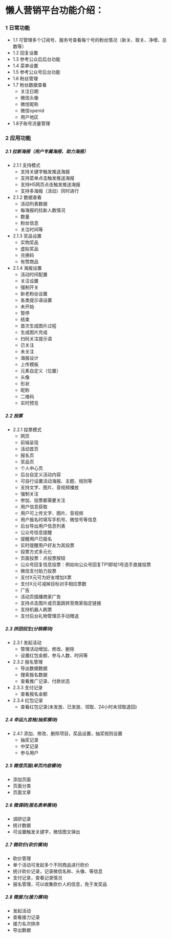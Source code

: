 # 懒人营销平台功能介绍： #
### 1 日常功能
- 1.1 可管理多个订阅号、服务号查看每个号的粉丝情况（新关、取关、净增、总数等）
- 1.2 回复设置
- 1.3 参考公众后后台功能
- 1.4 菜单设置
- 1.5 参考公众号后台功能
- 1.6 粉丝管理
- 1.7 粉丝数据查看
   - 关注日期
   - 微信头像
   - 微信昵称
   - 微信openid
   - 用户地区
 - 1.8子账号流量管理

### 2 应用功能
##### 2.1 拉新海报（用户专属海报、助力海报）
- 2.1.1 支持模式
  - 支持关键字触发推送海报
  - 支持菜单点击触发推送海报
  - 支持H5网页点击触发推送海报
  - 支持多海报（活动）同时进行
- 2.1.2 数据查看
  - 活动列表数据
  - 每海报的拉新人数情况
  - 数量
  - 粉丝信息
  - 关注时间等
- 2.1.3 奖品设置
  - 实物奖品
  - 虚拟奖品
  - 兑换码
  - 有赞商品
- 2.1.4 海报设置
  - 活动时间配置
  - 关注设置
  - 强制开关
  - 新老粉丝设置
  - 各类提示语设置
  - 未开始
  - 暂停
  - 结束
  - 首次生成图片过程
  - 生成图片完成
  - 扫码关注提示语
  - 已关注
  - 未关注
  - 海报设计
  - 上传模板
  - 元素自定义（位置）
  - 头像
  - 形状
  - 昵称
  - 二维码
  - 实时预览

##### 2.2 投票
- 2.2.1 投票模式
  - 网页
  - 前端呈现
  - 活动首页
  - 报名页
  - 奖品页
  - 个人中心页
  - 后台自定义活动内容
  - 可自行设置活动海报、主题、规则等
  - 支持文字、图片、音视频播放
  - 强制关注
  - 参加、投票都需要关注
  - 用户信息获取
  - 用户可上传文字、图片、音视频
  - 用户报名时填写手机号、微信号等信息
  - 后台导出用户信息列表
  - 公众号信息提醒
  - 提醒用户已报名
  - 实时提醒用户好友为其投票
  - 投票方式多元化
  - 页面投票：点投票按钮
  - 公众号回复信息投票：例如向公众号回复TP1即给1号选手直接投票
  - 微信支付助力投票
  - 支付X元可为好友增加X票
  - 支付X元可减掉目标对手相应票数
  - 广告
  - 活动页插播商家广告
  - 支持点击图片或页面跳转至商家指定链接
  - 支持机器人刷票
  - 支付后台礼物管理员手动赠送

##### 2.3 拼团招生(分销模块)
- 2.3.1 发起活动
  - 管理活动增加、修改、删除
  - 设置红包金额、参与人数、时间等
- 2.3.2 报名管理
  - 导出数据数据
  - 搜索报名数据
  - 查看推广记录、付款状态
- 2.3.3 支付记录
  - 查看报名金额
- 2.3.4 红包记录
  - 查看红包记录(未发放、已发放、领取、24小时未领取退回)


##### 2.4 幸运九宫格(抽奖模块)
- 2.4.1 添加、修改、删除项目，奖品设置，抽奖规则设置
  - 抽奖记录
  - 中奖记录
  - 参与用户

##### 2.5 微信页面(单页内容模块)
- 添加页面
- 页面分类
- 页面文章

##### 2.6 微调研(报名表单模块)
- 调研记录
- 统计数据
- 可设置触发关键字，微信图文弹出

##### 2.7 微砍价(砍价模块)
- 砍价管理
- 单个活动可发起多个不同商品进行砍价
- 统计砍价记录，记录微信名称、头像、等信息
- 支付记录，查看记录情况
- 报名管理，可以收集砍价人的信息，免于发奖品

##### 2.8 微接力(接力模块)
- 发起活动
- 查看接力记录
- 接力名次排序
- 导出数据



